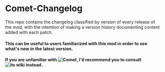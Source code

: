 # Comet-Changelog
This repo contains the changelog classified by version of every release of the mod, with the intention of making a version history documenting content added with each patch.

#### This can be useful to users familiarized with this mod in order to see what's new in the latest version.
#### If you are unfamiliar with ![Comet](https://github.com/Soulphur0/Comet/wiki), I'd recommend you to consult ![its wiki](https://github.com/Soulphur0/Comet/wiki) instead.

